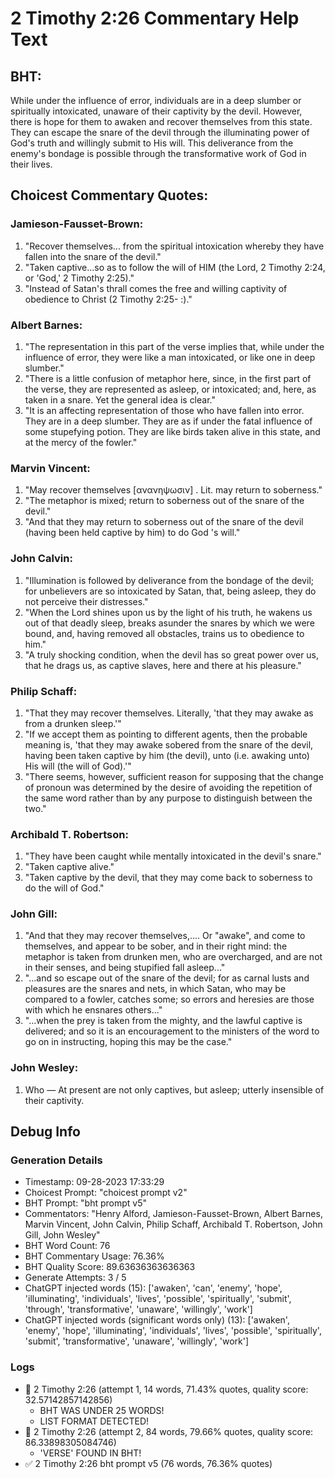 # 2 Timothy 2:26 Commentary Help Text

## BHT:
While under the influence of error, individuals are in a deep slumber or spiritually intoxicated, unaware of their captivity by the devil. However, there is hope for them to awaken and recover themselves from this state. They can escape the snare of the devil through the illuminating power of God's truth and willingly submit to His will. This deliverance from the enemy's bondage is possible through the transformative work of God in their lives.

## Choicest Commentary Quotes:
### Jamieson-Fausset-Brown:
1. "Recover themselves... from the spiritual intoxication whereby they have fallen into the snare of the devil."
2. "Taken captive...so as to follow the will of HIM (the Lord, 2 Timothy 2:24, or 'God,' 2 Timothy 2:25)."
3. "Instead of Satan's thrall comes the free and willing captivity of obedience to Christ (2 Timothy 2:25- :)."

### Albert Barnes:
1. "The representation in this part of the verse implies that, while under the influence of error, they were like a man intoxicated, or like one in deep slumber."
2. "There is a little confusion of metaphor here, since, in the first part of the verse, they are represented as asleep, or intoxicated; and, here, as taken in a snare. Yet the general idea is clear."
3. "It is an affecting representation of those who have fallen into error. They are in a deep slumber. They are as if under the fatal influence of some stupefying potion. They are like birds taken alive in this state, and at the mercy of the fowler."

### Marvin Vincent:
1. "May recover themselves [ανανηψωσιν] . Lit. may return to soberness."
2. "The metaphor is mixed; return to soberness out of the snare of the devil."
3. "And that they may return to soberness out of the snare of the devil (having been held captive by him) to do God 's will."

### John Calvin:
1. "Illumination is followed by deliverance from the bondage of the devil; for unbelievers are so intoxicated by Satan, that, being asleep, they do not perceive their distresses."
2. "When the Lord shines upon us by the light of his truth, he wakens us out of that deadly sleep, breaks asunder the snares by which we were bound, and, having removed all obstacles, trains us to obedience to him."
3. "A truly shocking condition, when the devil has so great power over us, that he drags us, as captive slaves, here and there at his pleasure."

### Philip Schaff:
1. "That they may recover themselves. Literally, 'that they may awake as from a drunken sleep.'"
2. "If we accept them as pointing to different agents, then the probable meaning is, 'that they may awake sobered from the snare of the devil, having been taken captive by him (the devil), unto (i.e. awaking unto) His will (the will of God).'"
3. "There seems, however, sufficient reason for supposing that the change of pronoun was determined by the desire of avoiding the repetition of the same word rather than by any purpose to distinguish between the two."

### Archibald T. Robertson:
1. "They have been caught while mentally intoxicated in the devil's snare."
2. "Taken captive alive."
3. "Taken captive by the devil, that they may come back to soberness to do the will of God."

### John Gill:
1. "And that they may recover themselves,.... Or "awake", and come to themselves, and appear to be sober, and in their right mind: the metaphor is taken from drunken men, who are overcharged, and are not in their senses, and being stupified fall asleep..."
2. "...and so escape out of the snare of the devil; for as carnal lusts and pleasures are the snares and nets, in which Satan, who may be compared to a fowler, catches some; so errors and heresies are those with which he ensnares others..."
3. "...when the prey is taken from the mighty, and the lawful captive is delivered; and so it is an encouragement to the ministers of the word to go on in instructing, hoping this may be the case."

### John Wesley:
1. Who — At present are not only captives, but asleep; utterly insensible of their captivity.


## Debug Info
### Generation Details
- Timestamp: 09-28-2023 17:33:29
- Choicest Prompt: "choicest prompt v2"
- BHT Prompt: "bht prompt v5"
- Commentators: "Henry Alford, Jamieson-Fausset-Brown, Albert Barnes, Marvin Vincent, John Calvin, Philip Schaff, Archibald T. Robertson, John Gill, John Wesley"
- BHT Word Count: 76
- BHT Commentary Usage: 76.36%
- BHT Quality Score: 89.63636363636363
- Generate Attempts: 3 / 5
- ChatGPT injected words (15):
	['awaken', 'can', 'enemy', 'hope', 'illuminating', 'individuals', 'lives', 'possible', 'spiritually', 'submit', 'through', 'transformative', 'unaware', 'willingly', 'work']
- ChatGPT injected words (significant words only) (13):
	['awaken', 'enemy', 'hope', 'illuminating', 'individuals', 'lives', 'possible', 'spiritually', 'submit', 'transformative', 'unaware', 'willingly', 'work']

### Logs
- 🔄 2 Timothy 2:26 (attempt 1, 14 words, 71.43% quotes, quality score: 32.57142857142856) 
	- BHT WAS UNDER 25 WORDS! 
	- LIST FORMAT DETECTED!
- 🔄 2 Timothy 2:26 (attempt 2, 84 words, 79.66% quotes, quality score: 86.33898305084746) 
	- 'VERSE' FOUND IN BHT!
- ✅ 2 Timothy 2:26 bht prompt v5 (76 words, 76.36% quotes)
